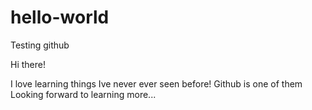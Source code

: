 # hello-world
Testing github

Hi there!

I love learning things Ive never ever seen before! Github is one of them
Looking forward to learning more...

